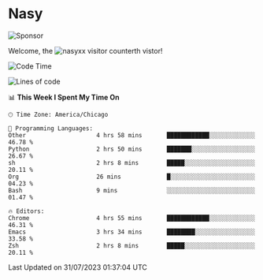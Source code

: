 # Nasy

<!--
<p align="center">
<img height="200" src="https://github-readme-stats.vercel.app/api?username=nasyxx&count_private=true&show_icons=true&theme=dracula&include_all_commits=true"/>
<img height="200" src="https://github-readme-stats.vercel.app/api/top-langs/?username=nasyxx&theme=dracula&hide=html,jupyter+notebook&count_private=true&show_icons=true"/>
</p>

  
----------------
-->

![Sponsor](https://img.shields.io/static/v1.svg?label=Sponsor&message=%E2%9D%A4&logo=GitHub&style=flat&color=pink)
 
Welcome, the ![nasyxx visitor counter](https://count.getloli.com/get/@nasyxx?theme=rule34)th vistor!
 
<!--START_SECTION:waka-->
![Code Time](http://img.shields.io/badge/Code%20Time-3%2C613%20hrs%2057%20mins-blue)

![Lines of code](https://img.shields.io/badge/From%20Hello%20World%20I%27ve%20Written-6.3%20million%20lines%20of%20code-blue)

📊 **This Week I Spent My Time On** 

```text
🕑︎ Time Zone: America/Chicago

💬 Programming Languages: 
Other                    4 hrs 58 mins       ████████████░░░░░░░░░░░░░   46.78 % 
Python                   2 hrs 50 mins       ███████░░░░░░░░░░░░░░░░░░   26.67 % 
sh                       2 hrs 8 mins        █████░░░░░░░░░░░░░░░░░░░░   20.11 % 
Org                      26 mins             █░░░░░░░░░░░░░░░░░░░░░░░░   04.23 % 
Bash                     9 mins              ░░░░░░░░░░░░░░░░░░░░░░░░░   01.47 % 

🔥 Editors: 
Chrome                   4 hrs 55 mins       ████████████░░░░░░░░░░░░░   46.31 % 
Emacs                    3 hrs 34 mins       ████████░░░░░░░░░░░░░░░░░   33.58 % 
Zsh                      2 hrs 8 mins        █████░░░░░░░░░░░░░░░░░░░░   20.11 % 
```


 Last Updated on 31/07/2023 01:37:04 UTC
<!--END_SECTION:waka-->

<!-- ![visitors](https://visitor-badge.laobi.icu/badge?page_id=nasyxx.nasyxx) -->
